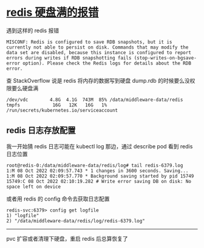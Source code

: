 # [redis 硬盘满的报错](/2022/10/redis_disk_full.md)

遇到这样的 redis 报错

```
MISCONF: Redis is configured to save RDB snapshots, but it is currently not able to persist on disk. Commands that may modify the data set are disabled, because this instance is configured to report errors during writes if RDB snapshotting fails (stop-writes-on-bgsave-error option). Please check the Redis logs for details about the RDB error.
```

查 StackOverflow 说是 redis 将内存的数据写到硬盘 dump.rdb 的时候要么没权限要么硬盘满

```
/dev/vdc        4.8G  4.1G  743M  85% /data/middleware-data/redis
tmpfs            16G   12K   16G   1% /run/secrets/kubernetes.io/serviceaccount
```

## redis 日志存放配置

我一开始猜 redis 日志可能在 kubectl log 那边，通过 describe pod 看到 redis 日志位置

```
root@redis-0:/data/middleware-data/redis/log# tail redis-6379.log 
1:M 08 Oct 2022 02:09:57.743 * 1 changes in 3600 seconds. Saving...
1:M 08 Oct 2022 02:09:57.770 * Background saving started by pid 15749
15749:C 08 Oct 2022 02:10:19.282 # Write error saving DB on disk: No space left on device
```

或者用 redis 的 config 命令去获取日志配置

```
redis-svc:6379> config get logfile
1) "logfile"
2) "/data/middleware-data/redis/log/redis-6379.log"
```

---

pvc 扩容或者清理下硬盘，重启 redis 后总算恢复了
